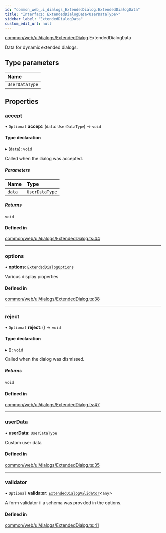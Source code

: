 ```yaml
---
id: "common_web_ui_dialogs_ExtendedDialog.ExtendedDialogData"
title: "Interface: ExtendedDialogData<UserDataType>"
sidebar_label: "ExtendedDialogData"
custom_edit_url: null
---
```


[common/web/ui/dialogs/ExtendedDialog](../modules/common_web_ui_dialogs_ExtendedDialog.md).ExtendedDialogData

Data for dynamic extended dialogs.

## Type parameters

| Name |
| :------ |
| `UserDataType` |

## Properties

### accept

• `Optional` **accept**: (`data`: `UserDataType`) => `void`

#### Type declaration

▸ (`data`): `void`

Called when the dialog was accepted.

##### Parameters

| Name | Type |
| :------ | :------ |
| `data` | `UserDataType` |

##### Returns

`void`

#### Defined in

[common/web/ui/dialogs/ExtendedDialog.ts:44](https://github.com/Soroush9978/rds-ng/blob/5673246/src/common/web/ui/dialogs/ExtendedDialog.ts#L44)

___

### options

• **options**: [`ExtendedDialogOptions`](common_web_ui_dialogs_ExtendedDialog.ExtendedDialogOptions.md)

Various display properties

#### Defined in

[common/web/ui/dialogs/ExtendedDialog.ts:38](https://github.com/Soroush9978/rds-ng/blob/5673246/src/common/web/ui/dialogs/ExtendedDialog.ts#L38)

___

### reject

• `Optional` **reject**: () => `void`

#### Type declaration

▸ (): `void`

Called when the dialog was dismissed.

##### Returns

`void`

#### Defined in

[common/web/ui/dialogs/ExtendedDialog.ts:47](https://github.com/Soroush9978/rds-ng/blob/5673246/src/common/web/ui/dialogs/ExtendedDialog.ts#L47)

___

### userData

• **userData**: `UserDataType`

Custom user data.

#### Defined in

[common/web/ui/dialogs/ExtendedDialog.ts:35](https://github.com/Soroush9978/rds-ng/blob/5673246/src/common/web/ui/dialogs/ExtendedDialog.ts#L35)

___

### validator

• `Optional` **validator**: [`ExtendedDialogValidator`](../classes/common_web_ui_dialogs_ExtendedDialogValidator.ExtendedDialogValidator.md)<`any`\>

A form validator if a schema was provided in the options.

#### Defined in

[common/web/ui/dialogs/ExtendedDialog.ts:41](https://github.com/Soroush9978/rds-ng/blob/5673246/src/common/web/ui/dialogs/ExtendedDialog.ts#L41)
